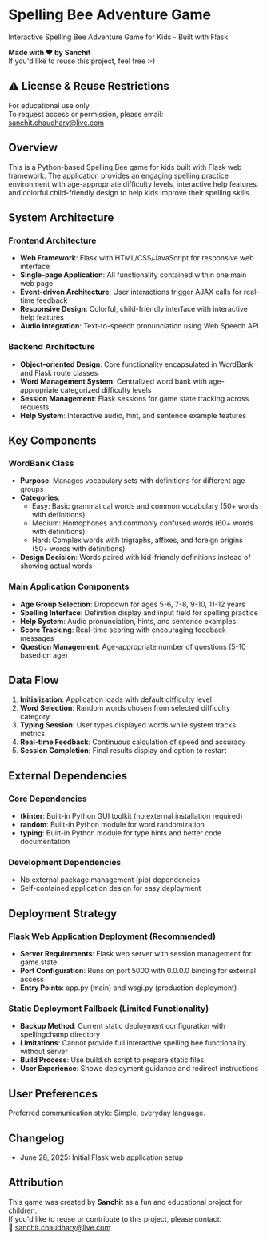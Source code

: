 # Spelling Bee Adventure Game  
Interactive Spelling Bee Adventure Game for Kids - Built with Flask

**Made with ❤️ by Sanchit**  
If you'd like to reuse this project, feel free :-)

## ⚠️ License & Reuse Restrictions

For educational use only.  
To request access or permission, please email: [sanchit.chaudhary@live.com](mailto:sanchit.chaudhary@live.com)


## Overview

This is a Python-based Spelling Bee game for kids built with Flask web framework. The application provides an engaging spelling practice environment with age-appropriate difficulty levels, interactive help features, and colorful child-friendly design to help kids improve their spelling skills.

## System Architecture

### Frontend Architecture
- **Web Framework**: Flask with HTML/CSS/JavaScript for responsive web interface
- **Single-page Application**: All functionality contained within one main web page
- **Event-driven Architecture**: User interactions trigger AJAX calls for real-time feedback
- **Responsive Design**: Colorful, child-friendly interface with interactive help features
- **Audio Integration**: Text-to-speech pronunciation using Web Speech API

### Backend Architecture
- **Object-oriented Design**: Core functionality encapsulated in WordBank and Flask route classes
- **Word Management System**: Centralized word bank with age-appropriate categorized difficulty levels
- **Session Management**: Flask sessions for game state tracking across requests
- **Help System**: Interactive audio, hint, and sentence example features

## Key Components

### WordBank Class
- **Purpose**: Manages vocabulary sets with definitions for different age groups
- **Categories**:
  - Easy: Basic grammatical words and common vocabulary (50+ words with definitions)
  - Medium: Homophones and commonly confused words (60+ words with definitions)
  - Hard: Complex words with trigraphs, affixes, and foreign origins (50+ words with definitions)
- **Design Decision**: Words paired with kid-friendly definitions instead of showing actual words

### Main Application Components
- **Age Group Selection**: Dropdown for ages 5-6, 7-8, 9-10, 11-12 years
- **Spelling Interface**: Definition display and input field for spelling practice
- **Help System**: Audio pronunciation, hints, and sentence examples
- **Score Tracking**: Real-time scoring with encouraging feedback messages
- **Question Management**: Age-appropriate number of questions (5-10 based on age)

## Data Flow

1. **Initialization**: Application loads with default difficulty level
2. **Word Selection**: Random words chosen from selected difficulty category
3. **Typing Session**: User types displayed words while system tracks metrics
4. **Real-time Feedback**: Continuous calculation of speed and accuracy
5. **Session Completion**: Final results display and option to restart

## External Dependencies

### Core Dependencies
- **tkinter**: Built-in Python GUI toolkit (no external installation required)
- **random**: Built-in Python module for word randomization
- **typing**: Built-in Python module for type hints and better code documentation

### Development Dependencies
- No external package management (pip) dependencies
- Self-contained application design for easy deployment

## Deployment Strategy

### Flask Web Application Deployment (Recommended)
- **Server Requirements**: Flask web server with session management for game state
- **Port Configuration**: Runs on port 5000 with 0.0.0.0 binding for external access
- **Entry Points**: app.py (main) and wsgi.py (production deployment)

### Static Deployment Fallback (Limited Functionality)
- **Backup Method**: Current static deployment configuration with spellingchamp directory
- **Limitations**: Cannot provide full interactive spelling bee functionality without server
- **Build Process**: Use build.sh script to prepare static files
- **User Experience**: Shows deployment guidance and redirect instructions


## User Preferences

Preferred communication style: Simple, everyday language.

## Changelog

- June 28, 2025: Initial Flask web application setup

## Attribution

This game was created by **Sanchit** as a fun and educational project for children.  
If you'd like to reuse or contribute to this project, please contact:  
📧 [sanchit.chaudhary@live.com](mailto:sanchit.chaudhary@live.com)

